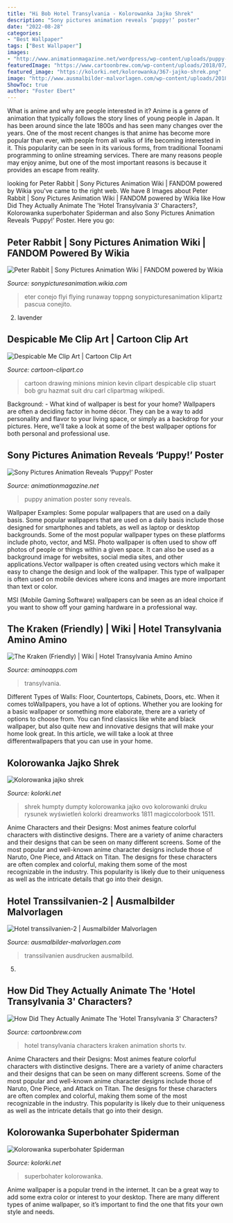 ```yaml
---
title: "Hi Bob Hotel Transylvania - Kolorowanka Jajko Shrek"
description: "Sony pictures animation reveals ‘puppy!’ poster"
date: "2022-08-28"
categories:
- "Best Wallpaper"
tags: ["Best Wallpaper"]
images:
- "http://www.animationmagazine.net/wordpress/wp-content/uploads/puppy-post.jpg"
featuredImage: "https://www.cartoonbrew.com/wp-content/uploads/2018/07/HotelTransylvania3_Kraken_breakdown_final-1280x600.jpg"
featured_image: "https://kolorki.net/kolorowanka/367-jajko-shrek.png"
image: "http://www.ausmalbilder-malvorlagen.com/wp-content/uploads/2018/07/hotel-transsilvanien-2.jpg"
ShowToc: true
author: "Foster Ebert"
---
```



What is anime and why are people interested in it?
Anime is a genre of animation that typically follows the story lines of young people in Japan. It has been around since the late 1800s and has seen many changes over the years. One of the most recent changes is that anime has become more popular than ever, with people from all walks of life becoming interested in it. This popularity can be seen in its various forms, from traditional Toonami programming to online streaming services. There are many reasons people may enjoy anime, but one of the most important reasons is because it provides an escape from reality.

	

		
looking for Peter Rabbit | Sony Pictures Animation Wiki | FANDOM powered by Wikia you've came to the right web. We have 8 Images about Peter Rabbit | Sony Pictures Animation Wiki | FANDOM powered by Wikia like How Did They Actually Animate The &#039;Hotel Transylvania 3&#039; Characters?, Kolorowanka superbohater Spiderman and also Sony Pictures Animation Reveals ‘Puppy!’ Poster. Here you go:
		
    
## Peter Rabbit | Sony Pictures Animation Wiki | FANDOM Powered By Wikia

<img loading=lazy src="https://vignette.wikia.nocookie.net/sonypicturesanimation/images/2/2a/Peter_Rabbit_Render.png/revision/latest?cb=20180831005914" onerror="this.onerror=null;this.src='https://tse2.mm.bing.net/th?id=OIP.0_1g6CJY8e4uVBsxCM7VRwAAAA&amp;pid=15.1';" alt="Peter Rabbit | Sony Pictures Animation Wiki | FANDOM powered by Wikia">

_Source: sonypicturesanimation.wikia.com_

>eter conejo flyi flying runaway toppng sonypicturesanimation klipartz pascua conejito. 

	

2. lavender 

    
## Despicable Me Clip Art | Cartoon Clip Art

<img loading=lazy src="https://cartoon-clipart.co/amp/images/minions2.png" onerror="this.onerror=null;this.src='https://tse2.mm.bing.net/th?id=OIP.SKcj0f-yNsUJH7OGrmIOwwAAAA&amp;pid=15.1';" alt="Despicable Me Clip Art | Cartoon Clip Art">

_Source: cartoon-clipart.co_

>cartoon drawing minions minion kevin clipart despicable clip stuart bob gru hazmat suit dru carl clipartmag wikipedi. 

	

Background: - What kind of wallpaper is best for your home?
Wallpapers are often a deciding factor in home décor. They can be a way to add personality and flavor to your living space, or simply as a backdrop for your pictures. Here, we'll take a look at some of the best wallpaper options for both personal and professional use.

    
## Sony Pictures Animation Reveals ‘Puppy!’ Poster

<img loading=lazy src="http://www.animationmagazine.net/wordpress/wp-content/uploads/puppy-post.jpg" onerror="this.onerror=null;this.src='https://tse2.mm.bing.net/th?id=OIP.tteVWNUcqsa2NIFKjsC0fgHaK8&amp;pid=15.1';" alt="Sony Pictures Animation Reveals ‘Puppy!’ Poster">

_Source: animationmagazine.net_

>puppy animation poster sony reveals. 

	

Wallpaper Examples: Some popular wallpapers that are used on a daily basis.
Some popular wallpapers that are used on a daily basis include those designed for smartphones and tablets, as well as laptop or desktop backgrounds. Some of the most popular wallpaper types on these platforms include photo, vector, and MSI. 
Photo wallpaper is often used to show off photos of people or things within a given space. It can also be used as a background image for websites, social media sites, and other applications.Vector wallpaper is often created using vectors which make it easy to change the design and look of the wallpaper. This type of wallpaper is often used on mobile devices where icons and images are more important than text or color. 

MSI (Mobile Gaming Software) wallpapers can be seen as an ideal choice if you want to show off your gaming hardware in a professional way.

    
## The Kraken (Friendly) | Wiki | Hotel Transylvania Amino Amino

<img loading=lazy src="https://pm1.narvii.com/7011/3a1742478ef23c94b41e2869a9f11ad5dce84ff4r1-1920-1080v2_hq.jpg" onerror="this.onerror=null;this.src='https://tse1.mm.bing.net/th?id=OIP.p2l_1MsPr7-OkPSnfVJnSAHaEK&amp;pid=15.1';" alt="The Kraken (Friendly) | Wiki | Hotel Transylvania Amino Amino">

_Source: aminoapps.com_

>transylvania. 

	

Different Types of Walls: Floor, Countertops, Cabinets, Doors, etc.
When it comes toWallpapers, you have a lot of options. Whether you are looking for a basic wallpaper or something more elaborate, there are a variety of options to choose from. You can find classics like white and black wallpaper, but also quite new and innovative designs that will make your home look great. In this article, we will take a look at three differentwallpapers that you can use in your home.

    
## Kolorowanka Jajko Shrek

<img loading=lazy src="https://kolorki.net/kolorowanka/367-jajko-shrek.png" onerror="this.onerror=null;this.src='https://tse2.mm.bing.net/th?id=OIP.q775cfDH-nJAORdvvpfCYQHaLM&amp;pid=15.1';" alt="Kolorowanka jajko shrek">

_Source: kolorki.net_

>shrek humpty dumpty kolorowanka jajko ovo kolorowanki druku rysunek wyświetleń kolorki dreamworks 1811 magiccolorbook 1511. 

	

Anime Characters and their Designs: Most animes feature colorful characters with distinctive designs.
There are a variety of anime characters and their designs that can be seen on many different screens. Some of the most popular and well-known anime character designs include those of Naruto, One Piece, and Attack on Titan. The designs for these characters are often complex and colorful, making them some of the most recognizable in the industry. This popularity is likely due to their uniqueness as well as the intricate details that go into their design.

    
## Hotel Transsilvanien-2 | Ausmalbilder Malvorlagen

<img loading=lazy src="http://www.ausmalbilder-malvorlagen.com/wp-content/uploads/2018/07/hotel-transsilvanien-2.jpg" onerror="this.onerror=null;this.src='https://tse3.mm.bing.net/th?id=OIP.AA0Q8P8qFNWcbIJPzpUtBgHaKd&amp;pid=15.1';" alt="Hotel transsilvanien-2 | Ausmalbilder Malvorlagen">

_Source: ausmalbilder-malvorlagen.com_

>transsilvanien ausdrucken ausmalbild. 

	

5.

    
## How Did They Actually Animate The &#039;Hotel Transylvania 3&#039; Characters?

<img loading=lazy src="https://www.cartoonbrew.com/wp-content/uploads/2018/07/HotelTransylvania3_Kraken_breakdown_final-1280x600.jpg" onerror="this.onerror=null;this.src='https://tse1.mm.bing.net/th?id=OIP.9NBBa66O0LrftOfGU6xqvAHaDe&amp;pid=15.1';" alt="How Did They Actually Animate The &#039;Hotel Transylvania 3&#039; Characters?">

_Source: cartoonbrew.com_

>hotel transylvania characters kraken animation shorts tv. 

	

Anime Characters and their Designs: Most animes feature colorful characters with distinctive designs.
There are a variety of anime characters and their designs that can be seen on many different screens. Some of the most popular and well-known anime character designs include those of Naruto, One Piece, and Attack on Titan. The designs for these characters are often complex and colorful, making them some of the most recognizable in the industry. This popularity is likely due to their uniqueness as well as the intricate details that go into their design.

    
## Kolorowanka Superbohater Spiderman

<img loading=lazy src="https://kolorki.net/kolorowanka/135-superbohater-spiderman.png" onerror="this.onerror=null;this.src='https://tse1.mm.bing.net/th?id=OIP.8gJ0Zn_lVGiYKBs2050-AQHaKX&amp;pid=15.1';" alt="Kolorowanka superbohater Spiderman">

_Source: kolorki.net_

>superbohater kolorowanka. 

	

Anime wallpaper is a popular trend in the internet. It can be a great way to add some extra color or interest to your desktop. There are many different types of anime wallpaper, so it’s important to find the one that fits your own style and needs.

